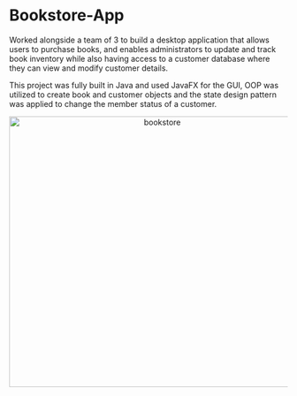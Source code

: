 # Bookstore-App
Worked alongside a team of 3 to build a desktop application that allows users to purchase books, and enables administrators to update and track book inventory while also having access to a customer database where they can view and modify customer details.

This project was fully built in Java and used JavaFX for the GUI, OOP was utilized to create book and customer objects and the state design pattern was applied to change the member status of a customer. 

<p align="center">
  <img src="bookstore.gif" alt="bookstore" width="538" height="490"/>
</p>

